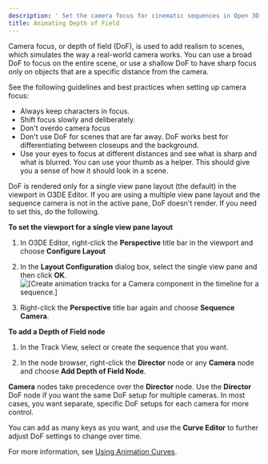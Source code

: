 ```yaml
---
description: ' Set the camera focus for cinematic sequences in Open 3D Engine. '
title: Animating Depth of Field
---
```


Camera focus, or depth of field \(DoF\), is used to add realism to scenes, which simulates the way a real\-world camera works\. You can use a broad DoF to focus on the entire scene, or use a shallow DoF to have sharp focus only on objects that are a specific distance from the camera\.

See the following guidelines and best practices when setting up camera focus:
+ Always keep characters in focus\.
+ Shift focus slowly and deliberately\.
+ Don't overdo camera focus
+ Don't use DoF for scenes that are far away\. DoF works best for differentiating between closeups and the background\.
+ Use your eyes to focus at different distances and see what is sharp and what is blurred\. You can use your thumb as a helper\. This should give you a sense of how it should look in a scene\.

DoF is rendered only for a single view pane layout \(the default\) in the viewport in O3DE Editor\. If you are using a multiple view pane layout and the sequence camera is not in the active pane, DoF doesn't render\. If you need to set this, do the following\.

**To set the viewport for a single view pane layout**

1. In O3DE Editor, right\-click the **Perspective** title bar in the viewport and choose **Configure Layout**

1. In the **Layout Configuration** dialog box, select the single view pane and then click **OK**\.
![\[Create animation tracks for a Camera component in the timeline for a sequence.\]](/images/shared/cinematics-cameras-focus-layout-configuration.png)

1. Right\-click the **Perspective** title bar again and choose **Sequence Camera**\.

**To add a Depth of Field node**

1. In the Track View, select or create the sequence that you want\.

1. In the node browser, right\-click the **Director** node or any **Camera** node and choose **Add Depth of Field Node**\.

**Camera** nodes take precedence over the **Director** node\. Use the **Director** DoF node if you want the same DoF setup for multiple cameras\. In most cases, you want separate, specific DoF setups for each camera for more control\.

You can add as many keys as you want, and use the ****Curve Editor**** to further adjust DoF settings to change over time\.

For more information, see [Using Animation Curves](/docs/user-guide/features/visualization/cinematics/track-view/editor-animation-curves.md)\.